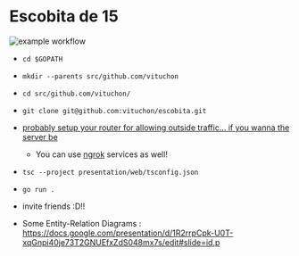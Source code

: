 # Escobita de 15
![example workflow](https://github.com/vituchon/escobita/actions/workflows/go.yml/badge.svg)

* `cd $GOPATH`
* `mkdir --parents src/github.com/vituchon`
* `cd src/github.com/vituchon/`
* `git clone git@github.com:vituchon/escobita.git`
* [probably setup your router for allowing outside traffic... if you wanna the server be](https://www.wikihow.com/Set-Up-Port-Forwarding-on-a-Router)
  * You can use [ngrok](https://ngrok.com/) services as well!
* `tsc --project presentation/web/tsconfig.json`
* `go run .`
* invite friends :D!!
 
* Some Entity-Relation Diagrams : https://docs.google.com/presentation/d/1R2rrpCpk-U0T-xqGnpi40je73T2GNUEfxZdS048mx7s/edit#slide=id.p
